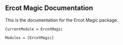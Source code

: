 ## Ercot Magic Documentation

This is the documentation for the Ercot Magic package.


```@meta
CurrentModule = ErcotMagic
```

```@autodocs
Modules = [ErcotMagic]
```
